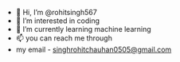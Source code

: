 - 👋 Hi, I’m @rohitsingh567
- 👀 I’m interested in coding
- 🌱 I’m currently learning machine learning
- 📫 you can reach me through 
- my email - singhrohitchauhan0505@gmail.com

<!---
rohitsingh567/rohitsingh567 is a ✨ special ✨ repository because its `README.md` (this file) appears on your GitHub profile.
You can click the Preview link to take a look at your changes.
--->
